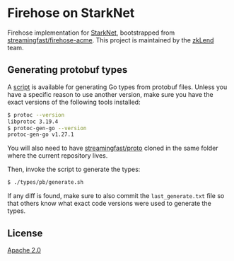 # Firehose on StarkNet

Firehose implementation for [StarkNet](https://starknet.io/), bootstrapped from [streamingfast/firehose-acme](https://github.com/streamingfast/firehose-acme/commit/6966e1a3aaf49d2d398686333967299e97bde05b). This project is maintained by the [zkLend](https://zklend.com/) team.

## Generating protobuf types

A [script](./types/pb/generate.sh) is available for generating Go types from protobuf files. Unless you have a specific reason to use another version, make sure you have the exact versions of the following tools installed:

```bash
$ protoc --version
libprotoc 3.19.4
$ protoc-gen-go --version
protoc-gen-go v1.27.1
```

You will also need to have [streamingfast/proto](https://github.com/streamingfast/proto) cloned in the same folder where the current repository lives.

Then, invoke the script to generate the types:

```bash
$ ./types/pb/generate.sh
```

If any diff is found, make sure to also commit the `last_generate.txt` file so that others know what exact code versions were used to generate the types.

## License

[Apache 2.0](./LICENSE)
